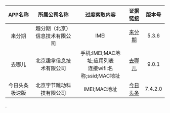 | APP名称 |          所属公司名称          |                       过度索取内容                       |          证据链接           | 版本号 |
| :-----: | :----------------------------: | :--------------: | :-------------------------: | :-----: |
| 来分期  | 趣分期（北京）信息技术有限公司 | IMEI | [来分期](./blacklist/来分期/) | 5.3.6 |
| 去哪儿 | 北京趣拿信息技术有限公司 | 手机:IMEI;MAC地址;应用列表<br>连接wifi:名称;ssid;MAC地址 | [去哪儿](./blacklist/去哪儿) | 9.0.1 |
| 今日头条极速版 | 北京字节跳动科技有限公司 | IMEI;MAC地址 | [今日头条](./blacklist/今日头条极速版/) | 7.4.2.0 |

.